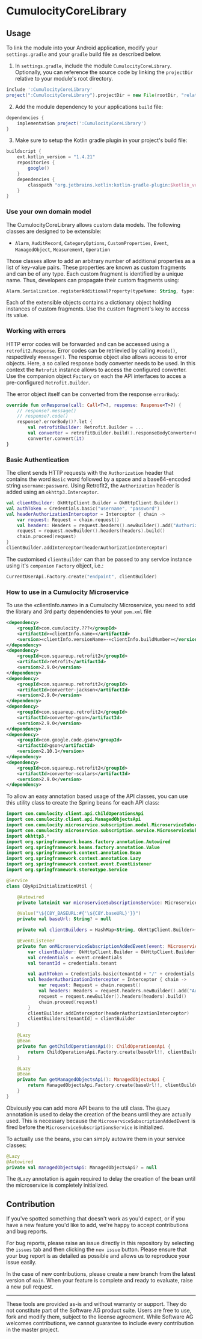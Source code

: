 # CumulocityCoreLibrary

## Usage

To link the module into your Android application, modify your `settings.gradle` and your `gradle` build file as described below.

1. In `settings.gradle`, include the module `CumulocityCoreLibrary`. Optionally, you can reference the source code by linking the `projectDir` relative to your module's root directory.

```groovy
include ':CumulocityCoreLibrary'
project(":CumulocityCoreLibrary").projectDir = new File(rootDir, "relative to your projects dir/CumulocityCoreLibrary")
```

2. Add the module dependency to your applications `build` file:

```groovy
dependencies {
    implementation project(':CumulocityCoreLibrary')
}
``` 

3. Make sure to setup the Kotlin gradle plugin in your project's build file:

```groovy
buildscript {
    ext.kotlin_version = "1.4.21"
    repositories {
        google()
    }
    dependencies {
        classpath "org.jetbrains.kotlin:kotlin-gradle-plugin:$kotlin_version"
    }
}
```

### Use your own domain model

The CumulocityCoreLibrary allows custom data models. The following classes are designed to be extensible:

- `Alarm`, `AuditRecord`, `CategoryOptions`, `CustomProperties`, `Event`, `ManagedObject`, `Measurement`, `Operation`

Those classes allow to add an arbitrary number of additional properties as a list of key-value pairs. These properties are known as custom fragments and can be of any type. Each custom fragment is identified by a unique name. Thus, developers can propagate their custom fragments using:

```kotlin
Alarm.Serialization.registerAdditionalProperty(typeName: String, type: Class<*>)
```

Each of the extensible objects contains a dictionary object holding instances of custom fragments. Use the custom fragment's key to access its value.

### Working with errors

HTTP error codes will be forwarded and can be accessed using a `retrofit2.Response`. Error codes can be retrievied by calling `#code()`, respectively `#message()`. The response object also allows access to error objects. Here, a so called response body converter needs to be used. In this context the `Retrofit` instance allows to access the configured converter. Use the companion object `Factory` on each the API interfaces to acces a pre-configured `Retrofit.Builder`.

The error object itself can be converted from the response `errorBody`:

```kotlin
override fun onResponse(call: Call<T>?, response: Response<T>?) {
    // response?.message()
    // response?.code()
    response?.errorBody()?.let {
		val retrofitBuilder: Retrofit.Builder = ...
		val converter = retrofitBuilder.build().responseBodyConverter<Error>(Error::class.java, arrayOf())
		converter.convert(it)
}
```

### Basic Authentication

The client sends HTTP requests with the `Authorization` header that contains the word `Basic` word followed by a space and a base64-encoded string `username:password`.
Using Retrofit2, the `Authorization` header is added using an `okhttp3.Interceptor`.

```kotlin
val clientBuilder: OkHttpClient.Builder = OkHttpClient.Builder()
val authToken = Credentials.basic("username", "password")
val headerAuthorizationInterceptor = Interceptor { chain ->
	var request: Request = chain.request()
	val headers: Headers = request.headers().newBuilder().add("Authorization", authToken).build()
	request = request.newBuilder().headers(headers).build()
	chain.proceed(request)
}
clientBuilder.addInterceptor(headerAuthorizationInterceptor)
```

The customised `clientBuilder` can than be passed to any service instance using it's `companion` `Factory` object, i.e.:

```kotlin
CurrentUserApi.Factory.create("endpoint", clientBuilder)
```

### How to use in a Cumulocity Microservice

To use the «clientInfo.name» in a Cumulocity Microservice, you need to add the library and 3rd party dependencies to your `pom.xml` file

```xml
<dependency>
    <groupId>com.cumulocity.???</groupId>
    <artifactId>«clientInfo.name»</artifactId>
    <version>«clientInfo.versionName»-«clientInfo.buildNumber»</version>
</dependency>
<dependency>
    <groupId>com.squareup.retrofit2</groupId>
    <artifactId>retrofit</artifactId>
    <version>2.9.0</version>
</dependency>
<dependency>
    <groupId>com.squareup.retrofit2</groupId>
    <artifactId>converter-jackson</artifactId>
    <version>2.9.0</version>
</dependency>
<dependency>
    <groupId>com.squareup.retrofit2</groupId>
    <artifactId>converter-gson</artifactId>
    <version>2.9.0</version>
</dependency>
<dependency>
    <groupId>com.google.code.gson</groupId>
    <artifactId>gson</artifactId>
    <version>2.10.1</version>
</dependency>
<dependency>
    <groupId>com.squareup.retrofit2</groupId>
    <artifactId>converter-scalars</artifactId>
    <version>2.9.0</version>
</dependency>
```

To allow an easy annotation based usage of the API classes, you can use this utility class to create the Spring beans for each API class:

```kotlin 
import com.cumulocity.client.api.ChildOperationsApi
import com.cumulocity.client.api.ManagedObjectsApi
import com.cumulocity.microservice.subscription.model.MicroserviceSubscriptionAddedEvent
import com.cumulocity.microservice.subscription.service.MicroserviceSubscriptionsService
import okhttp3.*
import org.springframework.beans.factory.annotation.Autowired
import org.springframework.beans.factory.annotation.Value
import org.springframework.context.annotation.Bean
import org.springframework.context.annotation.Lazy
import org.springframework.context.event.EventListener
import org.springframework.stereotype.Service

@Service
class C8yApiInitializationUtil {

    @Autowired
    private lateinit var microserviceSubscriptionsService: MicroserviceSubscriptionsService

    @Value("\${C8Y_BASEURL:#{'\${C8Y.baseURL}'}}")
    private val baseUrl: String? = null

    private val clientBuilders = HashMap<String, OkHttpClient.Builder>()

    @EventListener
    private fun onMicroserviceSubscriptionAddedEvent(event: MicroserviceSubscriptionAddedEvent) {
        var clientBuilder: OkHttpClient.Builder = OkHttpClient.Builder()
        val credentials = event.credentials
        val tenantId = credentials.tenant

        val authToken = Credentials.basic(tenantId + "/" + credentials.username, credentials.password)
        val headerAuthorizationInterceptor = Interceptor { chain ->
            var request: Request = chain.request()
            val headers: Headers = request.headers.newBuilder().add("Authorization", authToken).build()
            request = request.newBuilder().headers(headers).build()
            chain.proceed(request)
        }
        clientBuilder.addInterceptor(headerAuthorizationInterceptor)
        clientBuilders[tenantId] = clientBuilder
    }

    @Lazy
    @Bean
    private fun getChildOperationsApi(): ChildOperationsApi {
        return ChildOperationsApi.Factory.create(baseUrl!!, clientBuilders[microserviceSubscriptionsService.tenant]!!)
    }

    @Lazy
    @Bean
    private fun getManagedObjectsApi(): ManagedObjectsApi {
        return ManagedObjectsApi.Factory.create(baseUrl!!, clientBuilders[microserviceSubscriptionsService.tenant]!!)
    }
}
```
Obviously you can add more API beans to the util class. The `@Lazy` annotation is used to delay the creation of the beans until they are actually used. This is necessary because the `MicroserviceSubscriptionAddedEvent` is fired before the `MicroserviceSubscriptionsService` is initialized.

To actually use the beans, you can simply autowire them in your service classes:
```kotlin
@Lazy
@Autowired
private val managedObjectsApi: ManagedObjectsApi? = null
```
The `@Lazy` annotation is again required to delay the creation of the bean until the microservice is completely initialized.

## Contribution

If you've spotted something that doesn't work as you'd expect, or if you have a new feature you'd like to add, we're happy to accept contributions and bug reports.

For bug reports, please raise an issue directly in this repository by selecting the `issues` tab and then clicking the `new issue` button. Please ensure that your bug report is as detailed as possible and allows us to reproduce your issue easily.

In the case of new contributions, please create a new branch from the latest version of `main`. When your feature is complete and ready to evaluate, raise a new pull request.

---

These tools are provided as-is and without warranty or support. They do not constitute part of the Software AG product suite. Users are free to use, fork and modify them, subject to the license agreement. While Software AG welcomes contributions, we cannot guarantee to include every contribution in the master project.
